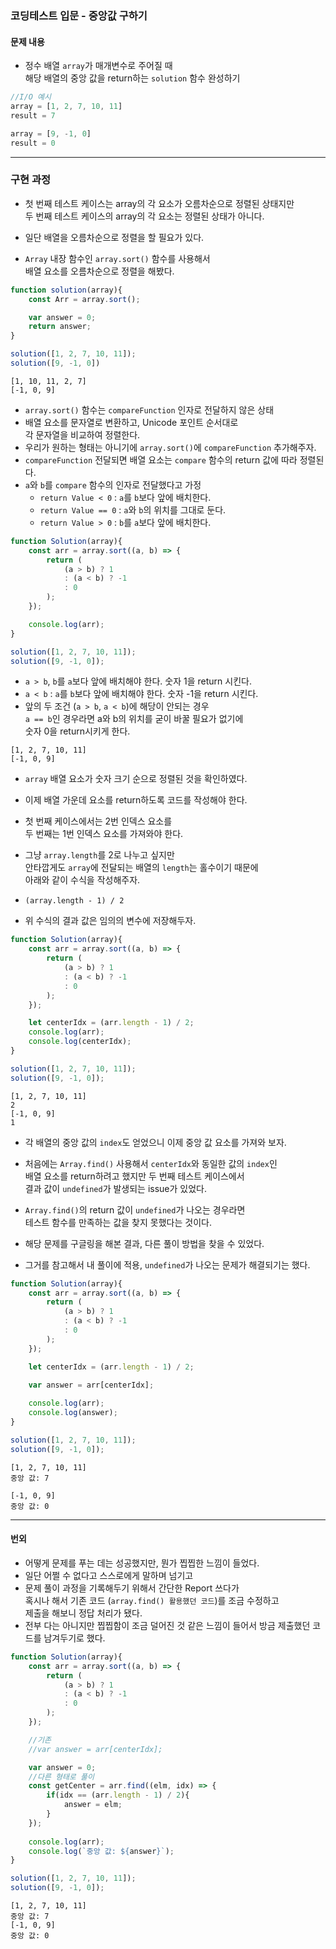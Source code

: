 ### 코딩테스트 입문 - 중앙값 구하기

#### 문제 내용

-  정수 배열 `array`가 매개변수로 주어질 때 <br/>
	해당 배열의 중앙 값을 return하는 `solution` 함수 완성하기

``` js
//I/O 예시
array = [1, 2, 7, 10, 11]
result = 7

array = [9, -1, 0]
result = 0
```

---

### 구현 과정

- 첫 번째 테스트 케이스는 array의 각 요소가 오름차순으로 정렬된 상태지만 <br/>
	두 번째 테스트 케이스의 array의 각 요소는 정렬된 상태가 아니다.
- 일단 배열을 오름차순으로 정렬을 할 필요가 있다.

- `Array` 내장 함수인 `array.sort()` 함수를 사용해서 <br/>
	배열 요소를 오름차순으로 정렬을 해봤다.

``` js
function solution(array){
	const Arr = array.sort();

	var answer = 0;
	return answer;
}

solution([1, 2, 7, 10, 11]);
solution([9, -1, 0])
```

``` 
[1, 10, 11, 2, 7]
[-1, 0, 9]
```

- `array.sort()` 함수는 `compareFunction` 인자로 전달하지 않은 상태
- 배열 요소를 문자열로 변환하고, Unicode 포인트 순서대로 <br/>
	각 문자열을 비교하여 정렬한다.
- 우리가 원하는 형태는 아니기에 `array.sort()`에 `compareFunction` 추가해주자.
- `compareFunction` 전달되면 배열 요소는 `compare` 함수의 return 값에 따라 정렬된다.
- `a`와 `b`를 `compare` 함수의 인자로 전달했다고 가정
	- `return Value < 0` : `a`를 `b`보다 앞에 배치한다.
	- `return Value == 0` : `a`와 `b`의 위치를 그대로 둔다.
	- `return Value > 0` : `b`를 `a`보다 앞에 배치한다.

``` js
function Solution(array){
	const arr = array.sort((a, b) => {
		return (
			(a > b) ? 1
			: (a < b) ? -1
			: 0
		);
	});

	console.log(arr);
}

solution([1, 2, 7, 10, 11]);
solution([9, -1, 0]);
```

- `a > b`, `b`를 `a`보다 앞에 배치해야 한다. 숫자 1을 return 시킨다.
- `a < b` : `a`를 `b`보다 앞에 배치해야 한다. 숫자 -1을 return 시킨다.
- 앞의 두 조건 (`a > b`, `a < b`)에 해당이 안되는 경우 <br/>
	`a == b`인 경우라면 a와 b의 위치를 굳이 바꿀 필요가 없기에 <br/>
	숫자 0을 return시키게 한다.

```
[1, 2, 7, 10, 11]
[-1, 0, 9]
```

- `array` 배열 요소가 숫자 크기 순으로 정렬된 것을 확인하였다.
- 이제 배열 가운데 요소를 return하도록 코드를 작성해야 한다.

- 첫 번째 케이스에서는 2번 인덱스 요소를 <br/>
	두 번째는 1번 인덱스 요소를 가져와야 한다.

- 그냥 `array.length`를 2로 나누고 싶지만 <br/>
	안타깝게도 `array`에 전달되는 배열의 `length`는 홀수이기 때문에 <br/>
	아래와 같이 수식을 작성해주자. 
- `(array.length - 1) / 2`
- 위 수식의 결과 값은 임의의 변수에 저장해두자.

``` js
function Solution(array){
	const arr = array.sort((a, b) => {
		return (
			(a > b) ? 1
			: (a < b) ? -1
			: 0
		);
	});

	let centerIdx = (arr.length - 1) / 2;
	console.log(arr);
	console.log(centerIdx);
}

solution([1, 2, 7, 10, 11]);
solution([9, -1, 0]);
```

```
[1, 2, 7, 10, 11]
2
[-1, 0, 9]
1
```

- 각 배열의 중앙 값의 `index`도 얻었으니 이제 중앙 값 요소를 가져와 보자.
- 처음에는 `Array.find()` 사용해서 `centerIdx`와 동일한 값의 `index`인 <br/>
	배열 요소를 return하려고 했지만 두 번째 테스트 케이스에서 <br/>
	결과 값이 `undefined`가 발생되는 issue가 있었다.
- `Array.find()`의 return 값이 `undefined`가 나오는 경우라면 <br/>
	테스트 함수를 만족하는 값을 찾지 못했다는 것이다.
	
- 해당 문제를 구글링을 해본 결과, 다른 풀이 방법을 찾을 수 있었다.
- 그거를 참고해서 내 풀이에 적용, `undefined`가 나오는 문제가 해결되기는 했다.

``` js
function Solution(array){
	const arr = array.sort((a, b) => {
		return (
			(a > b) ? 1
			: (a < b) ? -1
			: 0
		);
	});

	let centerIdx = (arr.length - 1) / 2;

	var answer = arr[centerIdx];
	
	console.log(arr);
	console.log(answer);
}

solution([1, 2, 7, 10, 11]);
solution([9, -1, 0]);
```

```
[1, 2, 7, 10, 11]
중앙 값: 7

[-1, 0, 9]
중앙 값: 0
```

---

#### 번외

- 어떻게 문제를 푸는 데는 성공했지만, 뭔가 찝찝한 느낌이 들었다.
- 일단 어쩔 수 없다고 스스로에게 말하며 넘기고
- 문제 풀이 과정을 기록해두기 위해서 간단한 Report 쓰다가 <br/>
	혹시나 해서 기존 코드 (`array.find() 활용했던 코드`)를 조금 수정하고 <br/>
	제출을 해보니 정답 처리가 됐다.
- 전부 다는 아니지만 찝찝함이 조금 덜어진 것 같은 느낌이 들어서
	방금 제출했던 코드를 남겨두기로 했다.

``` js
function Solution(array){
	const arr = array.sort((a, b) => {
		return (
			(a > b) ? 1
			: (a < b) ? -1
			: 0
		);
	});

	//기존
	//var answer = arr[centerIdx];

	var answer = 0;
	//다른 형태로 풀이
	const getCenter = arr.find((elm, idx) => {
		if(idx == (arr.length - 1) / 2){
			answer = elm;
		}
	});
	
	console.log(arr);
	console.log(`중앙 값: ${answer}`);
}

solution([1, 2, 7, 10, 11]);
solution([9, -1, 0]);
```

```
[1, 2, 7, 10, 11]
중앙 값: 7
[-1, 0, 9]
중앙 값: 0
```

